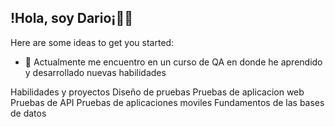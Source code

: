 ## !Hola, soy Dario¡✌🏻
Here are some ideas to get you started:

- 🔭 Actualmente me encuentro en un curso de QA en donde he aprendido y desarrollado nuevas habilidades
<summary>Habilidades y proyectos
Diseño de pruebas
Pruebas de aplicacion web
Pruebas de API
Pruebas de aplicaciones moviles
Fundamentos de las bases de datos</summary>
